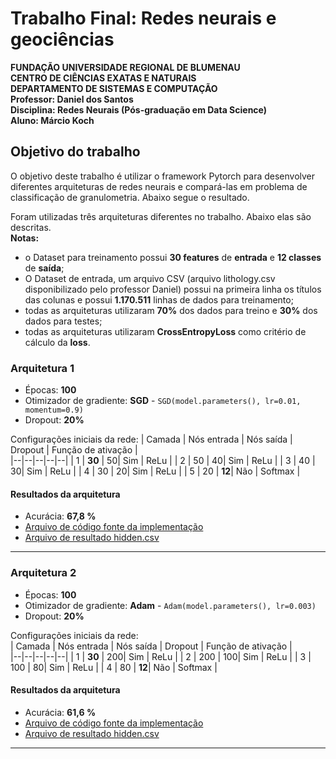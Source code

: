 # Trabalho Final: Redes neurais e geociências

**FUNDAÇÃO UNIVERSIDADE REGIONAL DE BLUMENAU**  
**CENTRO DE CIÊNCIAS EXATAS E NATURAIS**  
**DEPARTAMENTO DE SISTEMAS E COMPUTAÇÃO**  
**Professor: Daniel dos Santos**  
**Disciplina: Redes Neurais (Pós-graduação em Data Science)**  
**Aluno: Márcio Koch**  

## Objetivo do trabalho

O objetivo deste trabalho é utilizar o framework Pytorch para desenvolver diferentes 
arquiteturas de redes neurais e compará-las em problema de classificação de 
granulometria.
Abaixo segue o resultado.

Foram utilizadas três arquiteturas diferentes no trabalho. Abaixo elas são descritas.  
**Notas:**
- o Dataset para treinamento possui **30 features** de **entrada** e **12 classes** de **saída**;
- O Dataset de entrada, um arquivo CSV (arquivo lithology.csv disponibilizado pelo professor Daniel) possui na primeira linha os títulos das colunas e possui **1.170.511** linhas de dados para treinamento;
- todas as arquiteturas utilizaram **70%** dos dados para treino e **30%** dos dados para testes;
- todas as arquiteturas utilizaram **CrossEntropyLoss** como critério de cálculo da **loss**.

### Arquitetura 1
- Épocas: **100**
- Otimizador de gradiente: **SGD** - `SGD(model.parameters(), lr=0.01, momentum=0.9)`  
- Dropout: **20%**

Configurações iniciais da rede: 
| Camada | Nós entrada | Nós saída | Dropout | Função de ativação |  
|--|--|--|--|--|
| 1 | **30** | 50| Sim | ReLu |
| 2 | 50 | 40| Sim | ReLu |
| 3 | 40 | 30| Sim | ReLu |
| 4 | 30 | 20| Sim | ReLu |
| 5 | 20 | **12**| Não | Softmax |

#### Resultados da arquitetura
- Acurácia: **67,8 %**
- [Arquivo de código fonte da implementação](https://github.com/lobokoch/ann/tree/main/arquitetura1)
- [Arquivo de resultado hidden.csv](https://github.com/lobokoch/ann/tree/main/arquitetura1)
-----------------------

### Arquitetura 2
- Épocas: **100**
- Otimizador de gradiente:  **Adam** - `Adam(model.parameters(), lr=0.003)`  
- Dropout: **20%**

Configurações iniciais da rede:   
| Camada | Nós entrada | Nós saída |  Dropout | Função de ativação |  
|--|--|--|--|--|
| 1 | **30** | 200| Sim | ReLu |
| 2 | 200 | 100| Sim | ReLu |
| 3 | 100 | 80| Sim | ReLu |
| 4 | 80 | **12**| Não | Softmax |

#### Resultados da arquitetura
- Acurácia: **61,6 %**
- [Arquivo de código fonte da implementação](https://github.com/lobokoch/ann/tree/main/arquitetura2)
- [Arquivo de resultado hidden.csv](https://github.com/lobokoch/ann/tree/main/arquitetura2)
-----------------------


